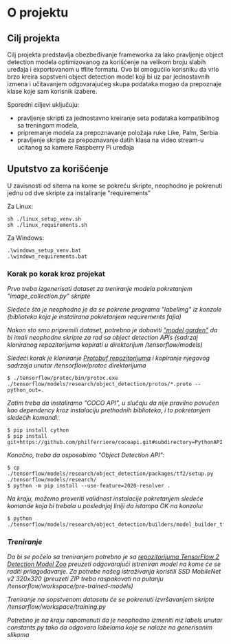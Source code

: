 # O projektu

## Cilj projekta
Cilj projekta predstavlja obezbeđivanje frameworka za lako 
pravljenje object detection modela optimizovanog za korišćenje
na velikom broju slabih uređaja i exportovanom u tflite 
formatu. Ovo bi omogućilo korisniku da vrlo brzo kreira 
sopstveni object detection model koji bi uz par jednostavnih 
izmena i učitavanjem odgovarajućeg skupa podataka mogao da 
prepoznaje klase koje sam korisnik izabere. 

Sporedni ciljevi uključuju:

- pravljenje skripti za jednostavno kreiranje seta podataka 
kompatibilnog sa treningom modela, 
- pripremanje modela za prepoznavanje položaja ruke Like, 
Palm, Serbia
- pravljenje skripte za prepoznavanje datih klasa na video 
stream-u ucitanog sa kamere Raspberry Pi uređaja


## Uputstvo za korišćenje
U zavisnosti od sitema na kome se pokreću skripte, neophodno 
je pokrenuti jednu od dve skripte za instaliranje "requirements"

Za Linux:

    sh ./linux_setup_venv.sh
    sh ./linux_requirements.sh

Za Windows:

    .\windows_setup_venv.bat
    .\windows_requirements.bat

### Korak po korak kroz projekat

_Prvo treba izgenerisati dataset za treniranje modela 
pokretanjem "image_collection.py" skripte_

_Sledeće što je neophodno je da se pokrene programa "labelImg" iz konzole 
(biblioteka koja je instalirana pokretanjem requirements fajla)_

_Nakon sto smo pripremili dataset, potrebno je dobaviti 
["model garden"](https://github.com/tensorflow/models) da bi 
imali neophodne skripte za rad sa object detection APIs 
(sadrzaj kloniranog repozitorijuma kopirati u direktorijum 
/tensorflow/models)_

_Sledeći korak je kloniranje 
[Protobuf repozitorijuma](https://github.com/protocolbuffers/protobuf/releases)
i kopiranje njegovog sadrzaja unutar /tensorflow/protoc direktorijuma_

    $ ./tensorflow/protoc/bin/protoc.exe ./tensorflow/models/research/object_detection/protos/*.proto --python_out=.

_Zatim treba da instaliramo "COCO API", u slučaju da nije pravilno
povučen kao dependency kroz instalaciju prethodnih biblioteka, i
to pokretanjem sledećih komandi:_

    $ pip install cython
    $ pip install git+https://github.com/philferriere/cocoapi.git#subdirectory=PythonAPI

_Konačno, treba da osposobimo "Object Detection API":_

    $ cp ./tensorflow/models/research/object_detection/packages/tf2/setup.py ./tensorflow/models/research/
    $ python -m pip install --use-feature=2020-resolver .

_Na kraju, možemo proveriti validnost instalacije pokretanjem sledeće komande koja bi trebala
u poslednjoj liniji da istampa OK na konzolu:_

    $ python ./tensorflow/models/research/object_detection/builders/model_builder_tf2_test.py

### _Treniranje_

_Da bi se počelo sa treniranjem potrebno je sa 
[repozitorijuma TensorFlow 2 Detection Model Zoo](https://github.com/tensorflow/models/blob/master/research/object_detection/g3doc/tf2_detection_zoo.md) 
preuzeti odgovarajući istreniran model na kome će se 
raditi prilagođavanje. Za potrebe našeg istraživanja 
koristili SSD MobileNet v2 320x320 
(preuzeti ZIP treba raspakovati na putanju 
/tensorflow/workspace/pre-trained-models)_

_Treniranje na sopstvenom datasetu će se pokrenuti 
izvršavanjem skripte /tensorflow/workspace/training.py_

_Potrebno je na kraju napomenuti da je neophodno 
izmeniti niz labels unutar constants.py tako da
odgovara labelama koje se nalaze na generisanim slikama_
